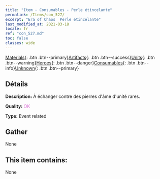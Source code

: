 ```yaml
---
title: "Item - Consumables - Perle étincelante"
permalink: /Items/con_527/
excerpt: "Era of Chaos  Perle étincelante"
last_modified_at: 2021-03-18
locale: fr
ref: "con_527.md"
toc: false
classes: wide
---
```

 [Materials](/fr/Items/){: .btn .btn--primary}[Artifacts](/fr/Items/Artifacts/){: .btn .btn--success}[Units](/fr/Items/Units/){: .btn .btn--warning}[Heroes](/fr/Items/Heroes/){: .btn .btn--danger}[Consumables](/fr/Items/Consumables/){: .btn .btn--info}[Unknown](/fr/Items/Unknown/){: .btn .btn--primary}

## Détails
 **Description:** À échanger contre des pierres d'âme d'unité rares.

 **Quality:** <span style="color: #DA70D6">OK</span>

 **Type:** Event related

## Gather

  None

## This item contains:

  None

